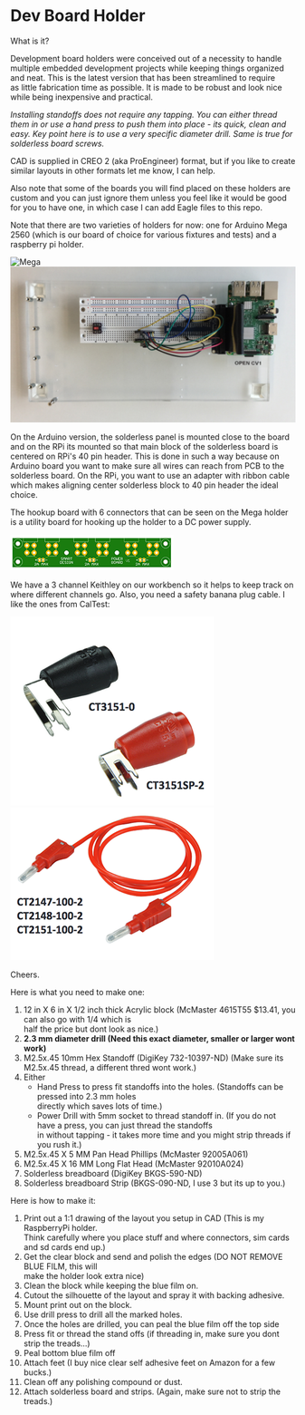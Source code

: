 # Dev Board Holder

What is it?

Development board holders were conceived out of a necessity to handle <br>
multiple embedded development projects while keeping things organized <br>
and neat.  This is the latest version that has been streamlined to require <br>
as little fabrication time as possible.  It is made to be robust and look nice while being inexpensive and practical. <br>

_Installing standoffs does not require any tapping.  You can either thread them in or use a hand press to push them into place - its quick, clean and easy.  Key point here is to use a very specific diameter drill.  Same is true for solderless board screws._

CAD is supplied in CREO 2 (aka ProEngineer) format, but if you like to create <br>
similar layouts in other formats let me know, I can help. <br>

Also note that some of the boards you will find placed on these holders are <br>
custom and you can just ignore them unless you feel like it would be good <br>
for you to have one, in which case I can add Eagle files to this repo. <br>

Note that there are two varieties of holders for now:  one for Arduino Mega 2560 (which is our board of choice for various fixtures and tests) and a raspberry pi holder.  

![Mega](/docs/readme-assets/mega2560.png)
![Rpi](/docs/readme-assets/rpi.jpg)

On the Arduino version, the solderless panel is mounted close to the board and on the RPi its mounted so that main block of the solderless board is centered on RPi's 40 pin header.  This is done in such a way because on Arduino board you want to make sure all wires can reach from PCB to the solderless board.  On the RPi, you want to use an adapter with ribbon cable which makes aligning center solderless block to 40 pin header the ideal choice.

The hookup board with 6 connectors that can be seen on the Mega holder is a utility board for hooking up the holder to a DC power supply.

![Board](/docs/readme-assets/bananaboard.png)


We have a 3 channel Keithley on our workbench so it helps to keep track on where different channels go.  Also, you need a safety banana plug cable.  I like the ones from CalTest:

![Board](/docs/readme-assets/caltestbananajack.png)
![Board](/docs/readme-assets/caltestbananabanana.png)

Cheers. 

Here is what you need to make one:

1.  12 in X 6 in X 1/2 inch thick Acrylic block (McMaster 4615T55 $13.41, you can also go with 1/4 which is<br>
    half the price but dont look as nice.)  
2.  **2.3 mm diameter drill (Need this exact diameter, smaller or larger wont work)**
3.  M2.5x.45 10mm Hex Standoff (DigiKey 732-10397-ND) (Make sure its M2.5x.45 thread, a different thred wont work.)
4.  Either
    * Hand Press to press fit standoffs into the holes. (Standoffs can be pressed into 2.3 mm holes <br>
    directly which saves lots of time.)
    * Power Drill with 5mm socket to thread standoff in. (If you do not have a press, you can just thread the standoffs<br>
    in without tapping - it takes more time and you might strip threads if you rush it.)
5.  M2.5x.45 X 5 MM Pan Head Phillips (McMaster 92005A061)
6.  M2.5x.45 X 16 MM Long Flat Head (McMaster 92010A024)
7.  Solderless breadboard (DigiKey BKGS-590-ND)
8.  Solderless breadboard Strip (BKGS-090-ND, I use 3 but its up to you.)

Here is how to make it:

1. Print out a 1:1 drawing of the layout you setup in CAD (This is my RaspberryPi holder. <br>
Think carefully where you place stuff and where connectors, sim cards and sd cards end up.)
2. Get the clear block and send and polish the edges (DO NOT REMOVE BLUE FILM, this will <br>
make the holder look extra nice)
3. Clean the block while keeping the blue film on.
4. Cutout the silhouette of the layout and spray it with backing adhesive.
5. Mount print out on the block.
6. Use drill press to drill all the marked holes.
7. Once the holes are drilled, you can peal the blue film off the top side
8. Press fit or thread the stand offs (if threading in, make sure you dont <br>
strip the treads...)
9. Peal bottom blue film off
9. Attach feet (I buy nice clear self adhesive feet on Amazon for a few bucks.)
10. Clean off any polishing compound or dust.
11. Attach solderless board and strips. (Again, make sure not to strip the treads.)